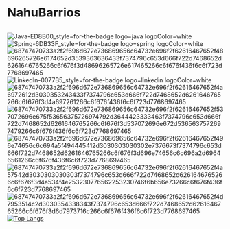 # NahuBarrios

##
![Java-ED8B00_style=for-the-badge logo=java logoColor=white](https://user-images.githubusercontent.com/52472582/163069351-2622366e-1c9b-49c3-9a42-d3a731ccfb97.png)
![Spring-6DB33F_style=for-the-badge logo=spring logoColor=white](https://user-images.githubusercontent.com/52472582/163069475-3732fda1-439c-4d4b-82cb-db97123bbbdb.png)
![68747470733a2f2f696d672e736869656c64732e696f2f62616467652f48696265726e6174652d3539363636433f7374796c653d666f722d7468652d6261646765266c6f676f3d48696265726e617465266c6f676f436f6c6f723d7768697465](https://user-images.githubusercontent.com/52472582/163069597-20f32b48-4193-4718-b949-f88f30f6b1ba.svg)
![LinkedIn-0077B5_style=for-the-badge logo=linkedin logoColor=white](https://user-images.githubusercontent.com/52472582/163069677-49e9b7f3-1b54-4633-a7a0-042f580714e7.png)
![68747470733a2f2f696d672e736869656c64732e696f2f62616467652f4a6972612d3030353243433f7374796c653d666f722d7468652d6261646765266c6f676f3d4a697261266c6f676f436f6c6f723d7768697465](https://user-images.githubusercontent.com/52472582/163069818-3c9ce973-40d3-4dd4-8804-d256e8d9cd6b.svg)
![68747470733a2f2f696d672e736869656c64732e696f2f62616467652f537072696e675f53656375726974792d3644423333463f7374796c653d666f722d7468652d6261646765266c6f676f3d537072696e672d5365637572697479266c6f676f436f6c6f723d7768697465](https://user-images.githubusercontent.com/52472582/163069988-88a207eb-2de9-4fc5-a464-92df82fd77da.svg)
![68747470733a2f2f696d672e736869656c64732e696f2f62616467652f496e74656c6c694a5f494445412d3030303030302e7376673f7374796c653d666f722d7468652d6261646765266c6f676f3d696e74656c6c696a2d69646561266c6f676f436f6c6f723d7768697465](https://user-images.githubusercontent.com/52472582/163070095-7397db6f-f610-40fc-b3de-50aa57ee328a.svg)
![68747470733a2f2f696d672e736869656c64732e696f2f62616467652f4a57542d3030303030303f7374796c653d666f722d7468652d6261646765266c6f676f3d4a534f4e253230776562253230746f6b656e73266c6f676f436f6c6f723d7768697465](https://user-images.githubusercontent.com/52472582/163070151-01e4a44c-5957-4c0d-ac83-118d0e9dda74.svg)
![68747470733a2f2f696d672e736869656c64732e696f2f62616467652f4d7953514c2d3030354338343f7374796c653d666f722d7468652d6261646765266c6f676f3d6d7973716c266c6f676f436f6c6f723d7768697465](https://user-images.githubusercontent.com/52472582/163070262-538c3c98-a888-4b4e-b4eb-80ed1eb2b12a.svg)
[![Top Langs](https://github-readme-stats.vercel.app/api/top-langs/?username=nahuelbarrios&layout=compact)](https://github.com/nahuelbarrios/)
